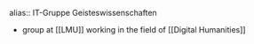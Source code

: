 alias:: IT-Gruppe Geisteswissenschaften

- group at [[LMU]] working in the field of [[Digital Humanities]]